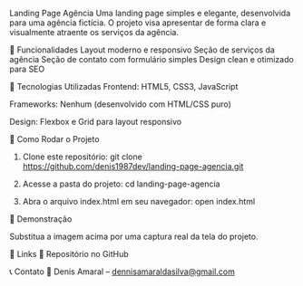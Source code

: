 Landing Page Agência
Uma landing page simples e elegante, desenvolvida para uma agência fictícia. O projeto visa apresentar de forma clara e visualmente atraente os serviços da agência.

📌 Funcionalidades
Layout moderno e responsivo
Seção de serviços da agência
Seção de contato com formulário simples
Design clean e otimizado para SEO

🚀 Tecnologias Utilizadas
Frontend: HTML5, CSS3, JavaScript

Frameworks: Nenhum (desenvolvido com HTML/CSS puro)

Design: Flexbox e Grid para layout responsivo

🔧 Como Rodar o Projeto
1. Clone este repositório: git clone https://github.com/denis1987dev/landing-page-agencia.git

2. Acesse a pasta do projeto: cd landing-page-agencia

3. Abra o arquivo index.html em seu navegador: open index.html

📸 Demonstração


Substitua a imagem acima por uma captura real da tela do projeto.

🔗 Links
🔗 Repositório no GitHub

📞 Contato
📧 Denis Amaral – dennisamaraldasilva@gmail.com

